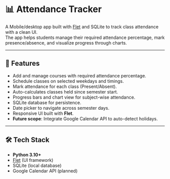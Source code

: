 # 📊 Attendance Tracker

A Mobile/desktop app built with [Flet](https://flet.dev/) and SQLite to track class attendance with a clean UI.  
The app helps students manage their required attendance percentage, mark presence/absence, and visualize progress through charts.  

---

## 🚀 Features
- Add and manage courses with required attendance percentage.
- Schedule classes on selected weekdays and timings.
- Mark attendance for each class (Present/Absent).
- Auto-calculates classes held since semester start.
- Progress bars and chart view for subject-wise attendance.
- SQLite database for persistence.
- Date picker to navigate across semester days.
- Responsive UI built with **Flet**.
- **Future scope**: Integrate Google Calendar API to auto-detect holidays.

---

## 🛠️ Tech Stack
- **Python 3.10+**
- [Flet](https://flet.dev/) (UI framework)
- SQLite (local database)
- Google Calendar API (planned)